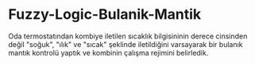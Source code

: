 # Fuzzy-Logic-Bulanik-Mantik
Oda termostatından kombiye iletilen sıcaklık bilgisininin derece cinsinden değil "soğuk", "ılık" ve "sıcak" şeklinde iletildiğini varsayarak bir bulanık mantık kontrolü yaptık ve kombinin çalışma rejimini belirledik.
